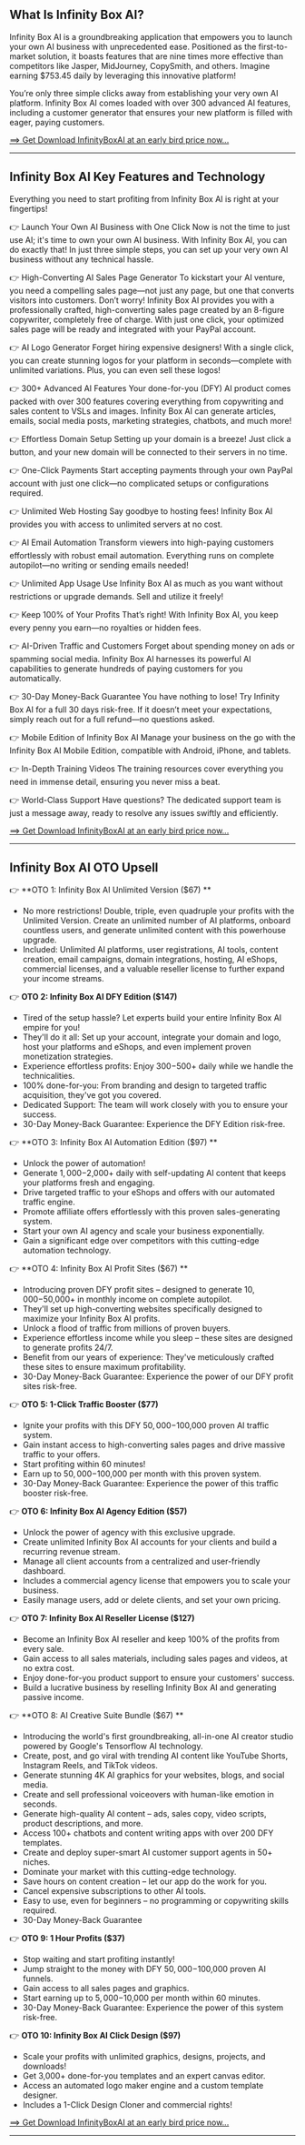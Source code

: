 ## What Is Infinity Box AI?

Infinity Box AI is a groundbreaking application that empowers you to launch your own AI business with unprecedented ease. Positioned as the first-to-market solution, it boasts features that are nine times more effective than competitors like Jasper, MidJourney, CopySmith, and others. Imagine earning $753.45 daily by leveraging this innovative platform!

You’re only three simple clicks away from establishing your very own AI platform. Infinity Box AI comes loaded with over 300 advanced AI features, including a customer generator that ensures your new platform is filled with eager, paying customers.

[==> Get Download InfinityBoxAI at an early bird price now...](https://warriorplus.com/o2/a/dsb9cd2/0)

---

## Infinity Box AI Key Features and Technology

Everything you need to start profiting from Infinity Box AI is right at your fingertips!

👉 Launch Your Own AI Business with One Click
Now is not the time to just use AI; it's time to own your own AI business. With Infinity Box AI, you can do exactly that! In just three simple steps, you can set up your very own AI business without any technical hassle.

👉 High-Converting AI Sales Page Generator
To kickstart your AI venture, you need a compelling sales page—not just any page, but one that converts visitors into customers. Don’t worry! Infinity Box AI provides you with a professionally crafted, high-converting sales page created by an 8-figure copywriter, completely free of charge. With just one click, your optimized sales page will be ready and integrated with your PayPal account.

👉 AI Logo Generator
Forget hiring expensive designers! With a single click, you can create stunning logos for your platform in seconds—complete with unlimited variations. Plus, you can even sell these logos!

👉 300+ Advanced AI Features
Your done-for-you (DFY) AI product comes packed with over 300 features covering everything from copywriting and sales content to VSLs and images. Infinity Box AI can generate articles, emails, social media posts, marketing strategies, chatbots, and much more!

👉 Effortless Domain Setup
Setting up your domain is a breeze! Just click a button, and your new domain will be connected to their servers in no time.

👉 One-Click Payments
Start accepting payments through your own PayPal account with just one click—no complicated setups or configurations required.

👉 Unlimited Web Hosting
Say goodbye to hosting fees! Infinity Box AI provides you with access to unlimited servers at no cost.

👉 AI Email Automation
Transform viewers into high-paying customers effortlessly with robust email automation. Everything runs on complete autopilot—no writing or sending emails needed!

👉 Unlimited App Usage
Use Infinity Box AI as much as you want without restrictions or upgrade demands. Sell and utilize it freely!

👉 Keep 100% of Your Profits
That’s right! With Infinity Box AI, you keep every penny you earn—no royalties or hidden fees.

👉 AI-Driven Traffic and Customers
Forget about spending money on ads or spamming social media. Infinity Box AI harnesses its powerful AI capabilities to generate hundreds of paying customers for you automatically.

👉 30-Day Money-Back Guarantee
You have nothing to lose! Try Infinity Box AI for a full 30 days risk-free. If it doesn’t meet your expectations, simply reach out for a full refund—no questions asked.

👉 Mobile Edition of Infinity Box AI
Manage your business on the go with the Infinity Box AI Mobile Edition, compatible with Android, iPhone, and tablets.

👉 In-Depth Training Videos
The training resources cover everything you need in immense detail, ensuring you never miss a beat.

👉 World-Class Support
Have questions? The dedicated support team is just a message away, ready to resolve any issues swiftly and efficiently.

[==> Get Download InfinityBoxAI at an early bird price now...](https://warriorplus.com/o2/a/dsb9cd2/0)

---

## Infinity Box AI OTO Upsell

👉 **OTO 1: Infinity Box AI Unlimited Version ($67) **
- No more restrictions! Double, triple, even quadruple your profits with the Unlimited Version. Create an unlimited number of AI platforms, onboard countless users, and generate unlimited content with this powerhouse upgrade.
- Included: Unlimited AI platforms, user registrations, AI tools, content creation, email campaigns, domain integrations, hosting, AI eShops, commercial licenses, and a valuable reseller license to further expand your income streams.

👉 **OTO 2: Infinity Box AI DFY Edition ($147)**
- Tired of the setup hassle? Let experts build your entire Infinity Box AI empire for you!
- They'll do it all: Set up your account, integrate your domain and logo, host your platforms and eShops, and even implement proven monetization strategies.
- Experience effortless profits: Enjoy $300-$500+ daily while we handle the technicalities.
- 100% done-for-you: From branding and design to targeted traffic acquisition, they've got you covered.
- Dedicated Support: The team will work closely with you to ensure your success.
- 30-Day Money-Back Guarantee: Experience the DFY Edition risk-free.

👉 **OTO 3: Infinity Box AI Automation Edition ($97) **
- Unlock the power of automation!
- Generate $1,000-$2,000+ daily with self-updating AI content that keeps your platforms fresh and engaging.
- Drive targeted traffic to your eShops and offers with our automated traffic engine.
- Promote affiliate offers effortlessly with this proven sales-generating system.
- Start your own AI agency and scale your business exponentially.
- Gain a significant edge over competitors with this cutting-edge automation technology.

👉 **OTO 4: Infinity Box AI Profit Sites ($67) **
- Introducing proven DFY profit sites – designed to generate $10,000-$50,000+ in monthly income on complete autopilot.
- They'll set up high-converting websites specifically designed to maximize your Infinity Box AI profits.
- Unlock a flood of traffic from millions of proven buyers.
- Experience effortless income while you sleep – these sites are designed to generate profits 24/7.
- Benefit from our years of experience: They've meticulously crafted these sites to ensure maximum profitability.
- 30-Day Money-Back Guarantee: Experience the power of our DFY profit sites risk-free.

👉 **OTO 5: 1-Click Traffic Booster ($77)**
- Ignite your profits with this DFY $50,000-$100,000 proven AI traffic system.
- Gain instant access to high-converting sales pages and drive massive traffic to your offers.
- Start profiting within 60 minutes!
- Earn up to $50,000-$100,000 per month with this proven system.
- 30-Day Money-Back Guarantee: Experience the power of this traffic booster risk-free.

👉 **OTO 6: Infinity Box AI Agency Edition ($57)**
- Unlock the power of agency with this exclusive upgrade.
- Create unlimited Infinity Box AI accounts for your clients and build a recurring revenue stream.
- Manage all client accounts from a centralized and user-friendly dashboard.
- Includes a commercial agency license that empowers you to scale your business.
- Easily manage users, add or delete clients, and set your own pricing.

👉 **OTO 7: Infinity Box AI Reseller License ($127)**
- Become an Infinity Box AI reseller and keep 100% of the profits from every sale.
- Gain access to all sales materials, including sales pages and videos, at no extra cost.
- Enjoy done-for-you product support to ensure your customers' success.
- Build a lucrative business by reselling Infinity Box AI and generating passive income.

👉 **OTO 8: AI Creative Suite Bundle ($67) **
- Introducing the world's first groundbreaking, all-in-one AI creator studio powered by Google's Tensorflow AI technology.
- Create, post, and go viral with trending AI content like YouTube Shorts, Instagram Reels, and TikTok videos.
- Generate stunning 4K AI graphics for your websites, blogs, and social media.
- Create and sell professional voiceovers with human-like emotion in seconds.
- Generate high-quality AI content – ads, sales copy, video scripts, product descriptions, and more.
- Access 100+ chatbots and content writing apps with over 200 DFY templates.
- Create and deploy super-smart AI customer support agents in 50+ niches.
- Dominate your market with this cutting-edge technology.
- Save hours on content creation – let our app do the work for you.
- Cancel expensive subscriptions to other AI tools.
- Easy to use, even for beginners – no programming or copywriting skills required.
- 30-Day Money-Back Guarantee

👉 **OTO 9: 1 Hour Profits ($37)**
- Stop waiting and start profiting instantly!
- Jump straight to the money with DFY $50,000-$100,000 proven AI funnels.
- Gain access to all sales pages and graphics.
- Start earning up to $5,000-$10,000 per month within 60 minutes.
- 30-Day Money-Back Guarantee: Experience the power of this system risk-free.

👉 **OTO 10: Infinity Box AI Click Design ($97)**
- Scale your profits with unlimited graphics, designs, projects, and downloads!
- Get 3,000+ done-for-you templates and an expert canvas editor.
- Access an automated logo maker engine and a custom template designer.
- Includes a 1-Click Design Cloner and commercial rights!

[==> Get Download InfinityBoxAI at an early bird price now...](https://warriorplus.com/o2/a/dsb9cd2/0)

---
